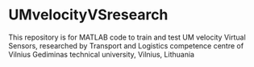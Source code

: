 # UMvelocityVSresearch
This repository is for MATLAB code to train and test UM velocity Virtual Sensors, researched by Transport and Logistics competence centre of Vilnius Gediminas technical university, Vilnius, Lithuania
